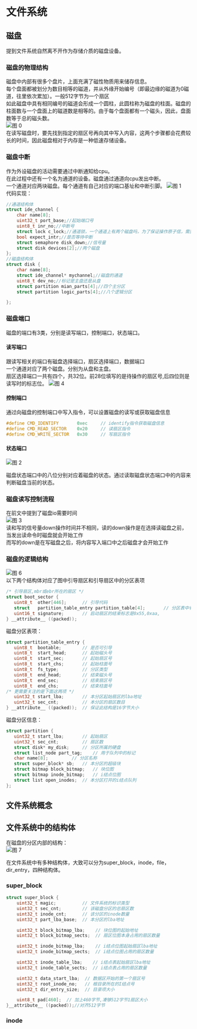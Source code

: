 # 文件系统
## 磁盘
提到文件系统自然离不开作为存储介质的磁盘设备。
### 磁盘的物理结构
磁盘中内部有很多个盘片，上面充满了磁性物质用来储存信息。\
每个盘面都被划分为数目相等的磁道，并从外缘开始编号（即最边缘的磁道为0磁道，往里依次累加）。一般512字节为一个扇区\
如此磁盘中具有相同编号的磁道会形成一个圆柱，此圆柱称为磁盘的柱面。磁盘的柱面数与一个盘面上的磁道数是相等的。由于每个盘面都有一个磁头，因此，盘面数等于总的磁头数。\
![图 0](images/db244990e18488f17932c49ff5f552c39578880b27e5ff567ebb68db9b448ac5.png)  
在读写磁盘时，要先找到指定的扇区号再向其中写入内容，这两个步骤都会花费较长的时间，因此磁盘相对于内存是一种低速存储设备。
### 磁盘中断
作为外设磁盘的活动需要通过中断通知给cpu。\
在此过程中还有一个名为通道的设备。磁盘通过通道向cpu发出中断。\
一个通道对应两块磁盘。每个通道有自己对应的端口基址和中断引脚。
![图 1](images/69554474f99c6e3fd121ea45bcef2ec1afcffe0140493328dd6c8c2874cc732d.png)  
代码实现：
```c
//通道结构体
struct ide_channel {
    char name[8];
    uint32_t port_base;//起始端口号
    uint8_t inr_no;//中断号
    struct lock c_lock;//通道锁，一个通道上有两个磁盘吗，为了保证操作原子信，需要锁
    bool expect_intr;//是否等待中断
    struct semaphore disk_down;//信号量
    struct disk devices[2];//两个磁盘
};
//磁盘结构体
struct disk {
    char name[8];
    struct ide_channel* mychannel;//磁盘的通道
    uint8_t dev_no;//标记是主盘还是从盘
    struct partition mian_parts[4];//四个主分区
    struct partition logic_parts[4];//八个逻辑分区

};
```
### 磁盘端口
磁盘的端口有3类，分别是读写端口，控制端口，状态端口。
#### 读写端口
跟读写相关的端口有磁盘选择端口，扇区选择端口，数据端口\
一个通道对应了两个磁盘。分别为从盘和主盘。\
扇区选择端口一共有四个，共32位。前28位填写的是待操作的扇区号,后四位则是读写时的标志位。
![图 4](images/1593971e1f4c319fece8ee6b45312d9e0e7810d88a595b488a62a8a5d9789453.png)  

#### 控制端口
通过向磁盘的控制端口中写入指令，可以设置磁盘的读写或获取磁盘信息
```c
#define CMD_IDENTIFY	   0xec	    // identify指令获取磁盘信息
#define CMD_READ_SECTOR	   0x20     // 读扇区指令
#define CMD_WRITE_SECTOR   0x30	    // 写扇区指令
```
#### 状态端口
![图 2](images/c1477b4992c4de70382fd98b918d7bcc851223c8b362a846518afc37ebec60f5.png)  

磁盘状态端口中的八位分别对应着磁盘的状态。通过读取磁盘状态端口中的内容来判断磁盘当前的状态。
### 磁盘读写控制流程
在前文中提到了磁盘io需要时间\
![图 3](images/600f6fc260f6e60d5e0dfbfafe4542f53335da657b3fb72a62da9e3c2066ce04.png)  
读和写的信号量down操作时间并不相同，读的down操作是在选择读磁盘之前，当发出读命令时磁盘就会开始工作\
而写的down是在写磁盘之后，将内容写入端口中之后磁盘才会开始工作
### 磁盘的逻辑结构
![图 6](images/37cfc2542f8e94792eeece12b2be52777120c50e3aaa224ebf9a235ea6de10ac.png)  
以下两个结构体对应了图中引导扇区和引导扇区中的分区表项
```c
/* 引导扇区,mbr或ebr所在的扇区 */
struct boot_sector {
   uint8_t  other[446];		 // 引导代码
   struct   partition_table_entry partition_table[4];       // 分区表中有4项,共64字节
   uint16_t signature;		 // 启动扇区的结束标志是0x55,0xaa,
} __attribute__ ((packed));
```
磁盘分区表项：
```c
struct partition_table_entry {
   uint8_t  bootable;		 // 是否可引导	
   uint8_t  start_head;		 // 起始磁头号
   uint8_t  start_sec;		 // 起始扇区号
   uint8_t  start_chs;		 // 起始柱面号
   uint8_t  fs_type;		 // 分区类型
   uint8_t  end_head;		 // 结束磁头号
   uint8_t  end_sec;		 // 结束扇区号
   uint8_t  end_chs;		 // 结束柱面号
/* 更需要关注的是下面这两项 */
   uint32_t start_lba;		 // 本分区起始扇区的lba地址
   uint32_t sec_cnt;		 // 本分区的扇区数目
} __attribute__ ((packed));	 // 保证此结构是16字节大小
```
磁盘分区信息：
```C
struct partition {
   uint32_t start_lba;		 // 起始扇区
   uint32_t sec_cnt;		 // 扇区数
   struct disk* my_disk;	 // 分区所属的硬盘
   struct list_node part_tag;	 // 用于队列中的标记
   char name[8];		 // 分区名称
   struct super_block* sb;	 // 本分区的超级块
   struct bitmap block_bitmap;	 // 块位图
   struct bitmap inode_bitmap;	 // i结点位图
   struct list open_inodes;	 // 本分区打开的i结点队列
};
```
## 文件系统概念
## 文件系统中的结构体
在磁盘的分区内部的结构：\
![图 7](images/391c53d203d931a0ccd60ab5901c17317eca825a1fda0098d8a2e0bf867e03aa.png)  

在文件系统中有多种结构体，大致可以分为super_block，inode，file，dir_entry，四种结构体。
### super_block

```c
struct super_block {
    uint32_t magic;          // 文件系统的标识类型
    uint32_t sec_cnt;        // 该磁盘分区的总扇区数
    uint32_t inode_cnt;      // 该分区的inode数量
    uint32_t part_lba_base;  // 本分区的lba地址

    uint32_t block_bitmap_lba;    // 块位图的起始地址
    uint32_t block_bitmap_sects;  // 扇区位图本身占用的扇区数量

    uint32_t inode_bitmap_lba;    // i结点位图起始扇区lba地址
    uint32_t inode_bitmap_sects;  // i结点位图占用的扇区数量

    uint32_t inode_table_lba;    // i结点表起始扇区lba地址
    uint32_t inode_table_sects;  // i结点表占用的扇区数量

    uint32_t data_start_lba;  // 数据区开始的第一个扇区号
    uint32_t root_inode_no;   // 根目录所在的I结点号
    uint32_t dir_entry_size;  // 目录项大小

    uint8_t pad[460];  // 加上460字节,凑够512字节1扇区大小
}__attribute__ ((packed));//对齐512字节
```
### inode
